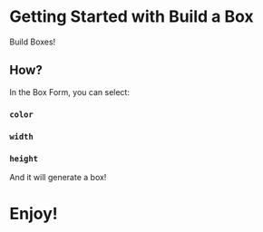 # Getting Started with Build a Box

Build Boxes!

## How?

In the Box Form, you can select: 

### `color`
### `width`
### `height`

And it will generate a box!

# Enjoy!